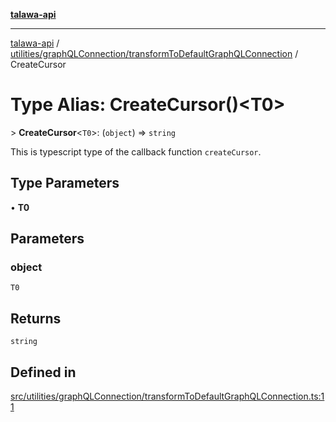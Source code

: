 [**talawa-api**](../../../../README.md)

***

[talawa-api](../../../../modules.md) / [utilities/graphQLConnection/transformToDefaultGraphQLConnection](../README.md) / CreateCursor

# Type Alias: CreateCursor()\<T0\>

\> **CreateCursor**\<`T0`\>: (`object`) =\> `string`

This is typescript type of the callback function `createCursor`.

## Type Parameters

• **T0**

## Parameters

### object

`T0`

## Returns

`string`

## Defined in

[src/utilities/graphQLConnection/transformToDefaultGraphQLConnection.ts:11](https://github.com/PalisadoesFoundation/talawa-api/blob/4b5c74fd36bcfc2e36f3a06b67d517e865c188be/src/utilities/graphQLConnection/transformToDefaultGraphQLConnection.ts#L11)
